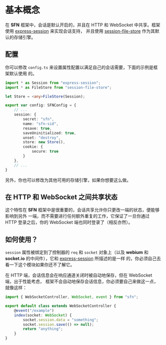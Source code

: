 <!-- title: 会话 -->
# 基本概念

在 **SFN** 框架中，会话是默认开启的，并且在 HTTP 和 WebSocket 中共享。框架使用 
[express-session](https://www.npmjs.com/package/express-session) 来实现会话支持，
并且使用 [session-file-store](https://www.npmjs.com/package/session-file-store)
作为其默认的存储引擎。

## 配置

你可以修改 `config.ts` 来设置属性配置以满足自己的会话需要，下面的示例是框架默认使用
的。

```typescript
import * as Session from "express-session";
import * as FileStore from "session-file-store";

let Store = <any>FileStore(Session);

export var config: SFNConfig = {
    // ... 
    session: {
        secret: "sfn",
        name: "sfn-sid",
        resave: true,
        saveUninitialized: true,
        unset: "destroy",
        store: new Store(),
        cookie: {
            secure: true
        }
    },
    // ...
}
```

另外，你也可以修改为其他可用的存储引擎，如果你想要这么做。

## 在 HTTP 和 WebSocket 之间共享状态

这个特性在 **SFN** 框架中是很重要的，会话共享允许你只更改一端的状态，便能够影响到另外
一端，而不需要进行任何额外重复的工作，它保证了一旦你通过 HTTP 登录之后，你的 
WebSocket 端也同时登录了（相反亦然）。

## 如何使用？

`session` 属性被绑定到了控制器的 `req` 和 `socket` 对象上（以及 **webium** 和 
**socket.io** 的中间件），它和 
[express-session](https://www.npmjs.com/package/express-session) 所描述的是一样
的，你必须自己去看一下这个模块如果你还不了解它。

在 HTTP 端，会话信息会在响应通道关闭时被自动地保存，但在 WebSocket 端，出于性能考虑，
框架不会自动地保存会话信息，你必须要自己来做这一点，就像这样：

```typescript
import { WebSocketController, WebSocket, event } from "sfn";

export default class extends WebSocketController {
    @event("/example")
    index(socket: WebSocket) {
        socket.session.data = "something";
        socket.session.save(() => null);
        return "anything";
    }
}
```